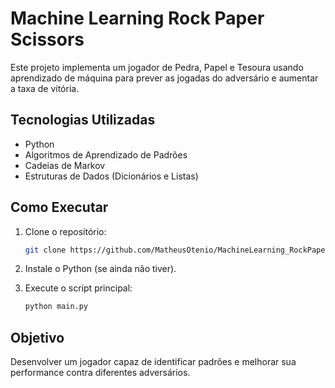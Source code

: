 # Machine Learning Rock Paper Scissors

Este projeto implementa um jogador de Pedra, Papel e Tesoura usando aprendizado de máquina para prever as jogadas do adversário e aumentar a taxa de vitória.

## Tecnologias Utilizadas
- Python  
- Algoritmos de Aprendizado de Padrões  
- Cadeias de Markov  
- Estruturas de Dados (Dicionários e Listas)  

## Como Executar

1. Clone o repositório:  
   ```sh
   git clone https://github.com/MatheusOtenio/MachineLearning_RockPaperScissors
   ```

2. Instale o Python (se ainda não tiver).  

3. Execute o script principal:  
   ```sh
   python main.py
   ```

## Objetivo
Desenvolver um jogador capaz de identificar padrões e melhorar sua performance contra diferentes adversários.

